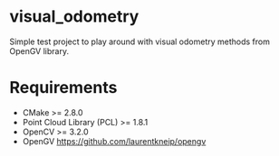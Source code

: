 # visual_odometry

Simple test project to play around with visual odometry methods from OpenGV library.

# Requirements
* CMake >= 2.8.0
* Point Cloud Library (PCL) >= 1.8.1
* OpenCV >= 3.2.0
* OpenGV https://github.com/laurentkneip/opengv
